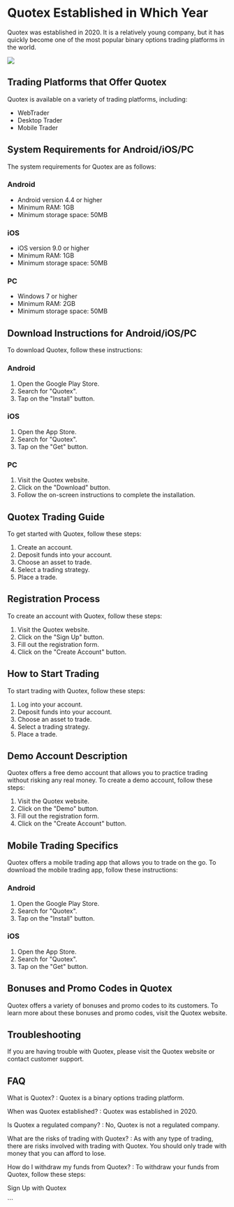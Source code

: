 # Quotex Established in Which Year

Quotex was established in 2020. It is a relatively young company, but it
has quickly become one of the most popular binary options trading
platforms in the world.

[![](https://static.quotex.io/files/4_en/300_250.jpg)](https://traff.sbs/brokerqxlid)

## Trading Platforms that Offer Quotex

Quotex is available on a variety of trading platforms, including:

-   WebTrader
-   Desktop Trader
-   Mobile Trader

## System Requirements for Android/iOS/PC

The system requirements for Quotex are as follows:

### Android

-   Android version 4.4 or higher
-   Minimum RAM: 1GB
-   Minimum storage space: 50MB

### iOS

-   iOS version 9.0 or higher
-   Minimum RAM: 1GB
-   Minimum storage space: 50MB

### PC

-   Windows 7 or higher
-   Minimum RAM: 2GB
-   Minimum storage space: 50MB

## Download Instructions for Android/iOS/PC

To download Quotex, follow these instructions:

### Android

1.  Open the Google Play Store.
2.  Search for "Quotex".
3.  Tap on the "Install" button.

### iOS

1.  Open the App Store.
2.  Search for "Quotex".
3.  Tap on the "Get" button.

### PC

1.  Visit the Quotex website.
2.  Click on the "Download" button.
3.  Follow the on-screen instructions to complete the installation.

## Quotex Trading Guide

To get started with Quotex, follow these steps:

1.  Create an account.
2.  Deposit funds into your account.
3.  Choose an asset to trade.
4.  Select a trading strategy.
5.  Place a trade.

## Registration Process

To create an account with Quotex, follow these steps:

1.  Visit the Quotex website.
2.  Click on the "Sign Up" button.
3.  Fill out the registration form.
4.  Click on the "Create Account" button.

## How to Start Trading

To start trading with Quotex, follow these steps:

1.  Log into your account.
2.  Deposit funds into your account.
3.  Choose an asset to trade.
4.  Select a trading strategy.
5.  Place a trade.

## Demo Account Description

Quotex offers a free demo account that allows you to practice trading
without risking any real money. To create a demo account, follow these
steps:

1.  Visit the Quotex website.
2.  Click on the "Demo" button.
3.  Fill out the registration form.
4.  Click on the "Create Account" button.

## Mobile Trading Specifics

Quotex offers a mobile trading app that allows you to trade on the go.
To download the mobile trading app, follow these instructions:

### Android

1.  Open the Google Play Store.
2.  Search for "Quotex".
3.  Tap on the "Install" button.

### iOS

1.  Open the App Store.
2.  Search for "Quotex".
3.  Tap on the "Get" button.

## Bonuses and Promo Codes in Quotex

Quotex offers a variety of bonuses and promo codes to its customers. To
learn more about these bonuses and promo codes, visit the Quotex
website.

## Troubleshooting

If you are having trouble with Quotex, please visit the Quotex website
or contact customer support.

## FAQ

What is Quotex?
:   Quotex is a binary options trading platform.

When was Quotex established?
:   Quotex was established in 2020.

Is Quotex a regulated company?
:   No, Quotex is not a regulated company.

What are the risks of trading with Quotex?
:   As with any type of trading, there are risks involved with trading
    with Quotex. You should only trade with money that you can afford to
    lose.

How do I withdraw my funds from Quotex?
:   To withdraw your funds from Quotex, follow these steps:

Sign Up with Quotex

\`\`\`

